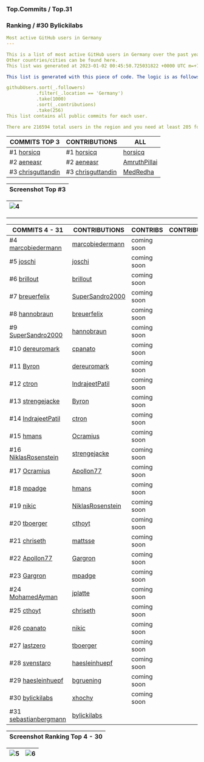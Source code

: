 ### Top.Commits / Top.31
### Ranking / #30 Bylickilabs
```yaml
Most active GitHub users in Germany
---

This is a list of most active GitHub users in Germany over the past year. 
Other countries/cities can be found here. 
This list was generated at 2023-01-02 00:45:50.725031822 +0000 UTC m=+727.662623913.

This list is generated with this piece of code. The logic is as follows (in pseudocode):

githubUsers.sort(_.followers)
           .filter(_.location == 'Germany') 
           .take(1000)
           .sort(_.contributions)
           .take(256)
This list contains all public commits for each user. 

There are 216594 total users in the region and you need at least 205 followers to be on this list.
```

| COMMITS TOP 3 | CONTRIBUTIONS | ALL |
|---|---|---|
#1 [horsicq](https://github.com/horsicq) | #1 [horsicq](https://github.com/horsicq) | [horsicq](https://github.com/horsicq) |
#2 [aeneasr](https://github.com/aeneasr) | #2 [aeneasr](https://github.com/aeneasr) | [AmruthPillai](https://github.com/AmruthPillai) |
#3 [chrisguttandin](https://github.com/chrisguttandin) | #3 [chrisguttandin](https://github.com/chrisguttandin) | [MedRedha](https://github.com/MedRedha) |

| Screenshot Top #3 |
|---|

|![4](https://user-images.githubusercontent.com/109308073/210330752-bb7bae68-884f-4b1a-9fb2-620e406ec2ce.jpg)|
|---|
---

| COMMITS 4 - 31 | CONTRIBUTIONS | CONTRIBS | CONTRIBUTIONS | CONTRIBS |
|---|---|---|---|---|
 #4 [marcobiedermann](https://github.com/marcobiedermann) | [marcobiedermann](https://github.com/marcobiedermann) | coming soon |
 #5 [joschi](https://github.com/joschi) | [joschi](https://github.com/joschi) | coming soon |
 #6 [brillout](https://github.com/brillout) | [brillout](https://github.com/brillout) | coming soon |
 #7 [breuerfelix](https://github.com/breuerfelix) | [SuperSandro2000](https://github.com/SuperSandro2000) | coming soon |
 #8 [hannobraun](https://github.com/hannobraun) | [breuerfelix](https://github.com/breuerfelix) | coming soon |
 #9 [SuperSandro2000](https://github.com/SuperSandro2000) | [hannobraun](https://github.com/hannobraun) | coming soon |
#10 [dereuromark](https://github.com/dereuromark) |  [cpanato](https://github.com/cpanato) | coming soon |
#11 [Byron](https://github.com/Byron) | [dereuromark](https://github.com/dereuromark) | coming soon |
#12 [ctron](https://github.com/ctron) | [IndrajeetPatil](https://github.com/IndrajeetPatil) | coming soon |
#13 [strengejacke](https://github.com/strengejacke) | [Byron](https://github.com/Byron) | coming soon |
#14 [IndrajeetPatil](https://github.com/IndrajeetPatil) | [ctron](https://github.com/ctron) | coming soon |
#15 [hmans](https://github.com/hmans) | [Ocramius](https://github.com/Ocramius) | coming soon |
#16 [NiklasRosenstein](https://github.com/NiklasRosenstein) | [strengejacke](https://github.com/strengejacke) | coming soon |
#17 [Ocramius](https://github.com/Ocramius) | [Apollon77](https://github.com/Apollon77) | coming soon |
#18 [mpadge](https://github.com/mpadge) | [hmans](https://github.com/hmans) | coming soon |
#19 [nikic](https://github.com/nikic) | [NiklasRosenstein](https://github.com/NiklasRosenstein) | coming soon |
#20 [tboerger](https://github.com/tboerger) | [cthoyt](https://github.com/cthoyt) | coming soon |
#21 [chriseth](https://github.com/chriseth) | [mattsse](https://github.com/mattsse) | coming soon |
#22 [Apollon77](https://github.com/Apollon77) | [Gargron](https://github.com/Gargron) | coming soon |
#23 [Gargron](https://github.com/Gargron) | [mpadge](https://github.com/mpadge) | coming soon |
#24 [MohamedAyman](https://github.com/cs-MohamedAyman) | [jplatte](https://github.com/jplatte) | coming soon |
#25 [cthoyt](https://github.com/cthoyt) | [chriseth](https://github.com/chriseth) | coming soon |
#26 [cpanato](https://github.com/cpanato) | [nikic](https://github.com/nikic) | coming soon |
#27 [lastzero](https://github.com/lastzero) | [tboerger](https://github.com/tboerger) | coming soon |
#28 [svenstaro](https://github.com/svenstaro) | [haesleinhuepf](https://github.com/haesleinhuepf) | coming soon |
#29 [haesleinhuepf](https://github.com/haesleinhuepf) | [bgruening](https://github.com/bgruening) | coming soon |
#30 [bylickilabs](https://github.com/bylickilabs) | [xhochy](https://github.com/xhochy) | coming soon |
#31 [sebastianbergmann](https://github.com/sebastianbergmann) | [bylickilabs](https://github.com/bylickilabs) |

| Screenshot Ranking Top 4 - 30 |
|---|

|![5](https://user-images.githubusercontent.com/109308073/210331436-19731e2b-338c-4122-845d-6425816da1ca.jpg)|![6](https://user-images.githubusercontent.com/109308073/210331479-e851f3c8-9f74-4601-ac88-ea57af8b9eb6.jpg)|
|---|---|
